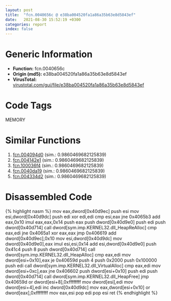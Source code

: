 ```yaml
---
layout: post
title:  "fcn.0040656c @ e38ba004520fa1a86a35b63e8d5843ef"
date:   2021-08-30 15:52:19 +0300
categories: report
index: false
---
```


# Generic Information
- **Function:** fcn.0040656c
- **Origin (md5):** e38ba004520fa1a86a35b63e8d5843ef
- **VirusTotal:** [virustotal.com/gui/file/e38ba004520fa1a86a35b63e8d5843ef][virustotal_ref]

# Code Tags
<span class="tag" id="MEMORY">MEMORY</span>


# Similar Functions

1. [fcn.004094d0][similar_1_ref] (sim.: 0.9860469682125839)
2. [fcn.004142e1][similar_2_ref] (sim.: 0.9860469682125839)
3. [fcn.100036f4][similar_3_ref] (sim.: 0.9860469682125839)
4. [fcn.0040da19][similar_4_ref] (sim.: 0.9860469682125839)
5. [fcn.004334d2][similar_5_ref] (sim.: 0.9860469682125839)


# Disassembled Code

{% highlight nasm %}
mov eax,dword[0x40d9ec]
push esi
mov esi,dword[0x40d9dc]
push edi
xor edi,edi
cmp esi,eax
jne 0x4065b3
add eax,0x10
imul eax,eax,0x14
push eax
push dword[0x40d9e0]
push edi
push dword[0x40d714]
call dword[sym.imp.KERNEL32.dll_HeapReAlloc]
cmp eax,edi
jne 0x4065a1
xor eax,eax
jmp 0x406619
add dword[0x40d9ec],0x10
mov esi,dword[0x40d9dc]
mov dword[0x40d9e0],eax
imul esi,esi,0x14
add esi,dword[0x40d9e0]
push 0x41c4
push 8
push dword[0x40d714]
call dword[sym.imp.KERNEL32.dll_HeapAlloc]
cmp eax,edi
mov dword[esi+0x10],eax
je 0x40659d
push 4
push 0x2000
push 0x100000
push edi
call dword[sym.imp.KERNEL32.dll_VirtualAlloc]
cmp eax,edi
mov dword[esi+0xc],eax
jne 0x406602
push dword[esi+0x10]
push edi
push dword[0x40d714]
call dword[sym.imp.KERNEL32.dll_HeapFree]
jmp 0x40659d
or dword[esi+8],0xffffffff
mov dword[esi],edi
mov dword[esi+4],edi
inc dword[0x40d9dc]
mov eax,dword[esi+0x10]
or dword[eax],0xffffffff
mov eax,esi
pop edi
pop esi
ret
{% endhighlight %}


[similar_1_ref]: /report/fcn.004094d0@950fc8a60b5bfd2ed28e8806b8cb3a4d
[similar_2_ref]: /report/fcn.004142e1@92f468935bc264872869f37147ba28fd
[similar_3_ref]: /report/fcn.100036f4@dc3e2cdf680078d293de3e2d92ba613c
[similar_4_ref]: /report/fcn.0040da19@d9409903542212823b7b4709144a636b
[similar_5_ref]: /report/fcn.004334d2@a1c6b07868a0eea8f4ee5a872aa71909
[virustotal_ref]: https://www.virustotal.com/gui/file/e38ba004520fa1a86a35b63e8d5843ef
